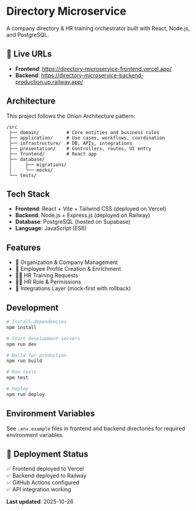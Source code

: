 # Directory Microservice

A company directory & HR training orchestrator built with React, Node.js, and PostgreSQL.

## 🚀 **Live URLs**
- **Frontend**: https://directory-microservice-frontend.vercel.app/
- **Backend**: https://directory-microservice-backend-production.up.railway.app/

## Architecture

This project follows the Onion Architecture pattern:

```
/src
 ├── domain/          # Core entities and business rules
 ├── application/     # Use cases, workflows, coordination
 ├── infrastructure/  # DB, APIs, integrations
 ├── presentation/    # Controllers, routes, UI entry
 ├── frontend/        # React app
 ├── database/
 │     ├── migrations/
 │     └── mocks/
 └── tests/
```

## Tech Stack

- **Frontend**: React + Vite + Tailwind CSS (deployed on Vercel)
- **Backend**: Node.js + Express.js (deployed on Railway)
- **Database**: PostgreSQL (hosted on Supabase)
- **Language**: JavaScript (ES6)

## Features

- 🏢 Organization & Company Management
- 👤 Employee Profile Creation & Enrichment
- 🧑‍🏫 HR Training Requests
- 👩‍💼 HR Role & Permissions
- 🧱 Integrations Layer (mock-first with rollback)

## Development

```bash
# Install dependencies
npm install

# Start development servers
npm run dev

# Build for production
npm run build

# Run tests
npm test

# Deploy
npm run deploy
```

## Environment Variables

See `.env.example` files in frontend and backend directories for required environment variables.

## 🚀 **Deployment Status**
✅ Frontend deployed to Vercel  
✅ Backend deployed to Railway  
✅ GitHub Actions configured  
✅ API integration working  

**Last updated**: 2025-10-26
